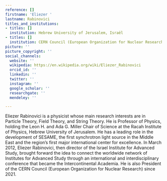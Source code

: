 ```yaml
---
reference: []
firstname: 'Eliezer '
lastname: Rabinovici
titles_and_institutions:
- titles: []
  institution: Hebrew University of Jerusalem, Israël
- titles: []
  institution: CERN Council (European Organization for Nuclear Research)
picture: ''
picture_copyright: ''
social_channels:
  website: ''
  wikipedia: https://en.wikipedia.org/wiki/Eliezer_Rabinovici
  orcid_id: ''
  linkedin: ''
  twitter: ''
  instagram: ''
  google_scholar: ''
  researchgate: ''
  mendeley: ''

---
```

Eliezer Rabinovici is a physicist whose main research interests are in Particle Theory, Field Theory, and String Theory. He is Professor of Physics, holding the Leon H. and Ada G. Miller Chair of Science at the Racah Institute of Physics, Hebrew University of Jerusalem. He has a leading role in the development of SESAME, the first synchrotron light source in the Middle East and the region’s first major international center for excellence. In March 2012, Eliezer Rabinovici, then director of the Israel Institute for Advanced Study, brought forward the idea to connect the worldwide network of Institutes for Advanced Study through an international and interdisciplinary conference that became the Intercontinental Academia. He is also President of the CERN Council (European Organization for Nuclear Research) since 2021.